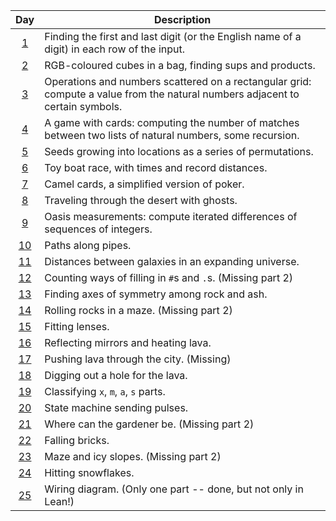 | Day                                          | Description                                                                                                                   |
| :-:                                          | -                                                                                                                             |
| [1](2023_descriptions_with_tests.md#day-1)   | Finding the first and last digit (or the English name of a digit) in each row of the input.                                   |
| [2](2023_descriptions_with_tests.md#day-2)   | RGB-coloured cubes in a bag, finding sups and products.                                                                       |
| [3](2023_descriptions_with_tests.md#day-3)   | Operations and numbers scattered on a rectangular grid: compute a value from the natural numbers adjacent to certain symbols. |
| [4](2023_descriptions_with_tests.md#day-4)   | A game with cards: computing the number of matches between two lists of natural numbers, some recursion.                      |
| [5](2023_descriptions_with_tests.md#day-5)   | Seeds growing into locations as a series of permutations.                                                                     |
| [6](2023_descriptions_with_tests.md#day-6)   | Toy boat race, with times and record distances.                                                                               |
| [7](2023_descriptions_with_tests.md#day-7)   | Camel cards, a simplified version of poker.                                                                                   |
| [8](2023_descriptions_with_tests.md#day-8)   | Traveling through the desert with ghosts.                                                                                     |
| [9](2023_descriptions_with_tests.md#day-9)   | Oasis measurements: compute iterated differences of sequences of integers.                                                    |
| [10](2023_descriptions_with_tests.md#day-10) | Paths along pipes.                                                                                                            |
| [11](2023_descriptions_with_tests.md#day-11) | Distances between galaxies in an expanding universe.                                                                          |
| [12](2023_descriptions_with_tests.md#day-12) | Counting ways of filling in `#`s and `.`s. (Missing part 2)                                                                   |
| [13](2023_descriptions_with_tests.md#day-13) | Finding axes of symmetry among rock and ash.                                                                                  |
| [14](2023_descriptions_with_tests.md#day-14) | Rolling rocks in a maze.  (Missing part 2)                                                                                    |
| [15](2023_descriptions_with_tests.md#day-15) | Fitting lenses.                                                                                                               |
| [16](2023_descriptions_with_tests.md#day-16) | Reflecting mirrors and heating lava.                                                                                          |
| [17](2023_descriptions_with_tests.md#day-17) | Pushing lava through the city. (Missing)                                                                                      |
| [18](2023_descriptions_with_tests.md#day-18) | Digging out a hole for the lava.                                                                                              |
| [19](2023_descriptions_with_tests.md#day-19) | Classifying `x`, `m`, `a`, `s` parts.                                                                                         |
| [20](2023_descriptions_with_tests.md#day-20) | State machine sending pulses.                                                                                                 |
| [21](2023_descriptions_with_tests.md#day-21) | Where can the gardener be. (Missing part 2)                                                                                   |
| [22](2023_descriptions_with_tests.md#day-22) | Falling bricks.                                                                                                               |
| [23](2023_descriptions_with_tests.md#day-23) | Maze and icy slopes. (Missing part 2)                                                                                         |
| [24](2023_descriptions_with_tests.md#day-24) | Hitting snowflakes.                                                                                                           |
| [25](2023_descriptions_with_tests.md#day-25) | Wiring diagram. (Only one part -- done, but not only in Lean!)                                                                |

